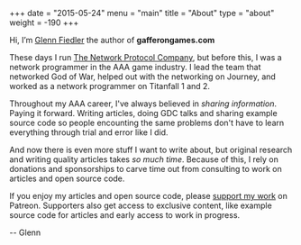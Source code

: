 +++
date = "2015-05-24"
menu = "main"
title = "About"
type = "about"
weight = -190
+++

Hi, I’m [Glenn Fiedler](https://www.linkedin.com/in/glennfiedler) the author of **gafferongames.com**

These days I run [The Network Protocol Company](http://www.thenetworkprotocolcompany.com), but before this, I was a network programmer in the AAA game industry. I lead the team that networked God of War, helped out with the networking on Journey, and worked as a network programmer on Titanfall 1 and 2.

Throughout my AAA career, I've always believed in _sharing information_. Paying it forward. Writing articles, doing GDC talks and sharing example source code so people encounting the same problems don't have to learn everything through trial and error like I did.

And now there is even more stuff I want to write about, but original research and writing quality articles takes _so much time_. Because of this, I rely on donations and sponsorships to carve time out from consulting to work on articles and open source code.

If you enjoy my articles and open source code, please [support my work](http://www.patreon.com) on Patreon. Supporters also get access to exclusive content, like example source code for articles and early access to work in progress.

-- Glenn
